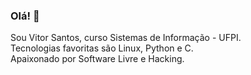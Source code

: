 ### Olá! 👋
Sou Vitor Santos, curso Sistemas de Informação - UFPI.  
Tecnologias favoritas são Linux, Python e C.  
Apaixonado por Software Livre e Hacking.  

